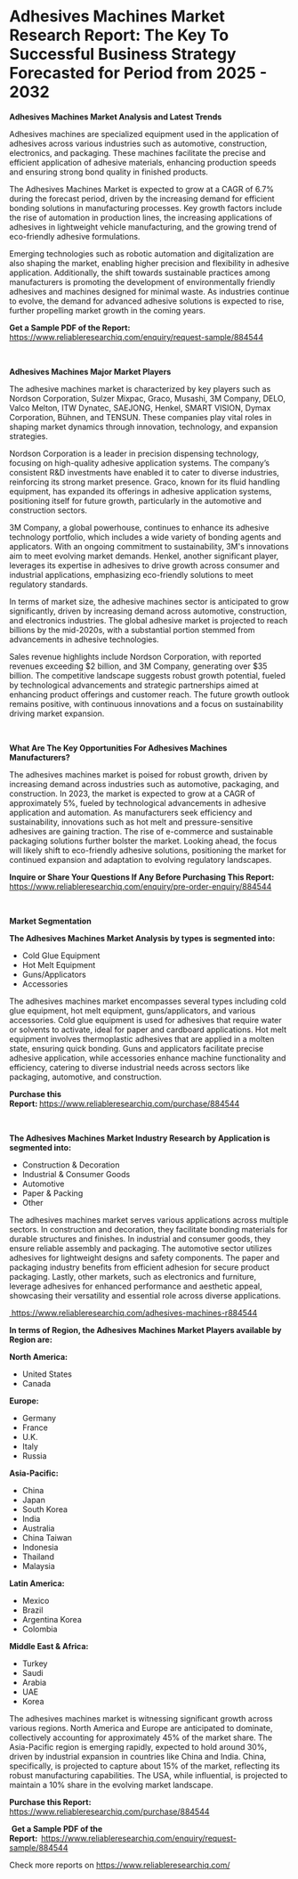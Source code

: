 <p><h1>Adhesives Machines Market Research Report: The Key To Successful Business Strategy Forecasted for Period from 2025 - 2032</h1></p><p><strong>Adhesives Machines Market Analysis and Latest Trends</strong></p>
<p><p>Adhesives machines are specialized equipment used in the application of adhesives across various industries such as automotive, construction, electronics, and packaging. These machines facilitate the precise and efficient application of adhesive materials, enhancing production speeds and ensuring strong bond quality in finished products. </p><p>The Adhesives Machines Market is expected to grow at a CAGR of 6.7% during the forecast period, driven by the increasing demand for efficient bonding solutions in manufacturing processes. Key growth factors include the rise of automation in production lines, the increasing applications of adhesives in lightweight vehicle manufacturing, and the growing trend of eco-friendly adhesive formulations. </p><p>Emerging technologies such as robotic automation and digitalization are also shaping the market, enabling higher precision and flexibility in adhesive application. Additionally, the shift towards sustainable practices among manufacturers is promoting the development of environmentally friendly adhesives and machines designed for minimal waste. As industries continue to evolve, the demand for advanced adhesive solutions is expected to rise, further propelling market growth in the coming years.</p></p>
<p><strong>Get a Sample PDF of the Report:&nbsp;</strong> <a href="https://www.reliableresearchiq.com/enquiry/request-sample/884544?utm_campaign=3071&utm_medium=2&utm_source=Github&utm_content=ia&utm_term=11042025&utm_id=adhesives-machines">https://www.reliableresearchiq.com/enquiry/request-sample/884544</a></p>
<p>&nbsp;</p>
<p><strong>Adhesives Machines Major Market Players</strong></p>
<p><p>The adhesive machines market is characterized by key players such as Nordson Corporation, Sulzer Mixpac, Graco, Musashi, 3M Company, DELO, Valco Melton, ITW Dynatec, SAEJONG, Henkel, SMART VISION, Dymax Corporation, Bühnen, and TENSUN. These companies play vital roles in shaping market dynamics through innovation, technology, and expansion strategies.</p><p>Nordson Corporation is a leader in precision dispensing technology, focusing on high-quality adhesive application systems. The company’s consistent R&D investments have enabled it to cater to diverse industries, reinforcing its strong market presence. Graco, known for its fluid handling equipment, has expanded its offerings in adhesive application systems, positioning itself for future growth, particularly in the automotive and construction sectors.</p><p>3M Company, a global powerhouse, continues to enhance its adhesive technology portfolio, which includes a wide variety of bonding agents and applicators. With an ongoing commitment to sustainability, 3M's innovations aim to meet evolving market demands. Henkel, another significant player, leverages its expertise in adhesives to drive growth across consumer and industrial applications, emphasizing eco-friendly solutions to meet regulatory standards.</p><p>In terms of market size, the adhesive machines sector is anticipated to grow significantly, driven by increasing demand across automotive, construction, and electronics industries. The global adhesive market is projected to reach billions by the mid-2020s, with a substantial portion stemmed from advancements in adhesive technologies.</p><p>Sales revenue highlights include Nordson Corporation, with reported revenues exceeding $2 billion, and 3M Company, generating over $35 billion. The competitive landscape suggests robust growth potential, fueled by technological advancements and strategic partnerships aimed at enhancing product offerings and customer reach. The future growth outlook remains positive, with continuous innovations and a focus on sustainability driving market expansion.</p></p>
<p>&nbsp;</p>
<p><strong>What Are The Key Opportunities For Adhesives Machines Manufacturers?</strong></p>
<p><p>The adhesives machines market is poised for robust growth, driven by increasing demand across industries such as automotive, packaging, and construction. In 2023, the market is expected to grow at a CAGR of approximately 5%, fueled by technological advancements in adhesive application and automation. As manufacturers seek efficiency and sustainability, innovations such as hot melt and pressure-sensitive adhesives are gaining traction. The rise of e-commerce and sustainable packaging solutions further bolster the market. Looking ahead, the focus will likely shift to eco-friendly adhesive solutions, positioning the market for continued expansion and adaptation to evolving regulatory landscapes.</p></p>
<p><strong>Inquire or Share Your Questions If Any Before Purchasing This Report:</strong> <a href="https://www.reliableresearchiq.com/enquiry/pre-order-enquiry/884544?utm_campaign=3071&utm_medium=2&utm_source=Github&utm_content=ia&utm_term=11042025&utm_id=adhesives-machines">https://www.reliableresearchiq.com/enquiry/pre-order-enquiry/884544</a></p>
<p>&nbsp;</p>
<p><strong>Market Segmentation</strong></p>
<p><strong>The Adhesives Machines Market Analysis by types is segmented into:</strong></p>
<p><ul><li>Cold Glue Equipment</li><li>Hot Melt Equipment</li><li>Guns/Applicators</li><li>Accessories</li></ul></p>
<p><p>The adhesives machines market encompasses several types including cold glue equipment, hot melt equipment, guns/applicators, and various accessories. Cold glue equipment is used for adhesives that require water or solvents to activate, ideal for paper and cardboard applications. Hot melt equipment involves thermoplastic adhesives that are applied in a molten state, ensuring quick bonding. Guns and applicators facilitate precise adhesive application, while accessories enhance machine functionality and efficiency, catering to diverse industrial needs across sectors like packaging, automotive, and construction.</p></p>
<p><strong>Purchase this Report:&nbsp;</strong><a href="https://www.reliableresearchiq.com/purchase/884544?utm_campaign=3071&utm_medium=2&utm_source=Github&utm_content=ia&utm_term=11042025&utm_id=adhesives-machines">https://www.reliableresearchiq.com/purchase/884544</a></p>
<p>&nbsp;</p>
<p><strong>The Adhesives Machines Market Industry Research by Application is segmented into:</strong></p>
<p><ul><li>Construction & Decoration</li><li>Industrial & Consumer Goods</li><li>Automotive</li><li>Paper & Packing</li><li>Other</li></ul></p>
<p><p>The adhesives machines market serves various applications across multiple sectors. In construction and decoration, they facilitate bonding materials for durable structures and finishes. In industrial and consumer goods, they ensure reliable assembly and packaging. The automotive sector utilizes adhesives for lightweight designs and safety components. The paper and packaging industry benefits from efficient adhesion for secure product packaging. Lastly, other markets, such as electronics and furniture, leverage adhesives for enhanced performance and aesthetic appeal, showcasing their versatility and essential role across diverse applications.</p></p>
<p><a href="https://www.reliableresearchiq.com/adhesives-machines-r884544?utm_campaign=3071&utm_medium=2&utm_source=Github&utm_content=ia&utm_term=11042025&utm_id=adhesives-machines">&nbsp;https://www.reliableresearchiq.com/adhesives-machines-r884544</a></p>
<p><strong>In terms of Region, the Adhesives Machines Market Players available by Region are:</strong></p>
<p>
    <p> <strong> North America: </strong>
        <ul>
            <li>United States</li>
            <li>Canada</li>
        </ul>
        </p> 
    <p> <strong> Europe: </strong>
        <ul>
            <li>Germany</li>
            <li>France</li>
            <li>U.K.</li>
            <li>Italy</li>
            <li>Russia</li>
        </ul>
        </p> 
    <p> <strong> Asia-Pacific: </strong>
        <ul>
            <li>China</li>
            <li>Japan</li>
            <li>South Korea</li>
            <li>India</li>
            <li>Australia</li>
            <li>China Taiwan</li>
            <li>Indonesia</li>
            <li>Thailand</li>
            <li>Malaysia</li>
        </ul>
        </p> 
    <p> <strong> Latin America: </strong>
        <ul>
            <li>Mexico</li>
            <li>Brazil</li>
            <li>Argentina Korea</li>
            <li>Colombia</li>
        </ul>
        </p> 
    <p> <strong> Middle East & Africa: </strong>
        <ul>
            <li>Turkey</li>
            <li>Saudi</li>
            <li>Arabia</li>
            <li>UAE</li>
            <li>Korea</li>
        </ul>
    </p>
    </p>
<p><p>The adhesives machines market is witnessing significant growth across various regions. North America and Europe are anticipated to dominate, collectively accounting for approximately 45% of the market share. The Asia-Pacific region is emerging rapidly, expected to hold around 30%, driven by industrial expansion in countries like China and India. China, specifically, is projected to capture about 15% of the market, reflecting its robust manufacturing capabilities. The USA, while influential, is projected to maintain a 10% share in the evolving market landscape.</p></p>
<p><strong>Purchase this Report: </strong><a href="https://www.reliableresearchiq.com/purchase/884544?utm_campaign=3071&utm_medium=2&utm_source=Github&utm_content=ia&utm_term=11042025&utm_id=adhesives-machines">https://www.reliableresearchiq.com/purchase/884544</a></p>
<p>&nbsp;<strong>Get a Sample PDF of the Report:&nbsp;&nbsp;</strong><a href="https://www.reliableresearchiq.com/enquiry/request-sample/884544?utm_campaign=3071&utm_medium=2&utm_source=Github&utm_content=ia&utm_term=11042025&utm_id=adhesives-machines">https://www.reliableresearchiq.com/enquiry/request-sample/884544</a></p>
<p><strong></strong></p>
<p>Check more reports on <a href="https://www.reliableresearchiq.com/?utm_campaign=3071&utm_medium=2&utm_source=Github&utm_content=ia&utm_term=11042025&utm_id=adhesives-machines">https://www.reliableresearchiq.com/</a></p>